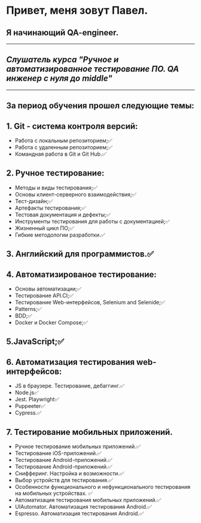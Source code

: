 # Привет, меня зовут Павел.
##  **Я начинающий QA-engineer.**
___
## ***Слушатель курса "Ручное и автоматизированное тестирование ПО. QA инженер с нуля до middle"***
___
## За период обучения прошел следующие темы:
## 1. Git - система контроля версий:
- Работа с локальным репозиторием;:white_check_mark:
- Работа с удаленным репозиторием;:white_check_mark:
- Командная работа в Git и Git Hub.:white_check_mark:
## 2. Ручное тестирование:
- Методы и виды тестирования;:white_check_mark:
- Основы клиент-серверного взаимодействия;:white_check_mark:
- Тест-дизайн;:white_check_mark:
- Артефакты тестирования;:white_check_mark:
- Тестовая документация и дефекты;:white_check_mark:
- Инструменты тестирования для работы с документацией;:white_check_mark:
- Жизненный цикл ПО;:white_check_mark:
- Гибкие методологии разработки.:white_check_mark:
## 3. Английский для программистов.:white_check_mark:
## 4. Автоматизированое тестирование:
- Основы автоматизации;:white_check_mark:
- Тестирование API.CI;:white_check_mark:
- Тестирование Web-интерфейсов, Selenium and Selenide;:white_check_mark:
- Patterns;:white_check_mark:
- BDD;:white_check_mark:
- Docker и Docker Compose;:white_check_mark:
## 5.JavaScript;:white_check_mark:
## 6. Автоматизация тестирования web-интерфейсов:
- JS в браузере. Тестирование, дебаггинг.:white_check_mark:
- Node.js:white_check_mark:
- Jest. Playwright:white_check_mark:
- Puppeeter:white_check_mark:
- Cypress.:white_check_mark:
## 7. Тестирование мобильных приложений.
- Ручное тестирование мобильных приложений.:white_check_mark:
- Тестирование iOS-приложений.:white_check_mark:
- Тестирование Android-приложений.:white_check_mark:
- Тестирование Android-приложений.:white_check_mark:
- Снифферинг. Настройка и возможности.:white_check_mark:
- Выбор устройств для тестирования.:white_check_mark:
- Особенности функционального и нефункционального тестирования на мобильных устройствах. :white_check_mark:
- Автоматизация тестирования мобильных приложений.:white_check_mark:
- UIAutomator. Автоматизация тестирования Android.:white_check_mark:
- Espresso. Автоматизация тестирования Android.:white_check_mark:


